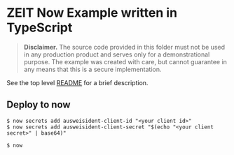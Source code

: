 # ZEIT Now Example written in TypeScript

> **Disclaimer.** The source code provided in this folder must not be used
> in any production product and serves only for a demonstrational purpose.
> The example was created with care, but cannot guarantee in any means that this is
> a secure implementation.

See the top level [README](../README.md) for a brief description.

## Deploy to now

```
$ now secrets add ausweisident-client-id "<your client id>"
$ now secrets add ausweisident-client-secret "$(echo "<your client secret>" | base64)"

$ now
```

